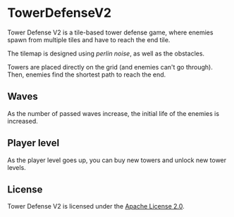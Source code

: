 # TowerDefenseV2
Tower Defense V2 is a tile-based tower defense game, where enemies spawn from multiple tiles and have to reach the end tile.

The tilemap is designed using _perlin noise_, as well as the obstacles.

Towers are placed directly on the grid (and enemies can't go through). Then, enemies find the shortest path to reach the end.

## Waves
As the number of passed waves increase, the initial life of the enemies is increased.

## Player level
As the player level goes up, you can buy new towers and unlock new tower levels.

## License
Tower Defense V2 is licensed under the [Apache License 2.0](LICENSE).
